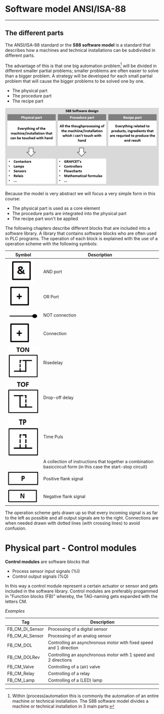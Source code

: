 # Software model ANSI/ISA-88
_____________________________________
## The different parts
The ANSI/ISA-88 standard or the **S88 software model** is a standard that describes how a machines and technical installations can be subdivided in different parts.

The advantage of this is that one big automation problem[^1] will be divided in different smaller partial problems; smaller problems are often easier to solve than a bigger problem. A strategy will be developed for each small partial problem that will cause the bigger problems to be solved one by one.

[^1]: Within (process)automation this is commonly the automation of an entire machine or technical installation.
The S88 software model divides a machine or technical installation in 3 main parts:
-   The physical part
-   The procedure part
-   The recipe part

![S88 Software Design ](../Ad06/Images/S88_Softwaredesign.jpg)

Because the model is very abstract we will focus a very simple form in this course:
-   The physical part is used as a core element
-   The procedure parts are integrated into the physical part
-   The recipe part won't be applied

The following chapters describe different blocks that are included into a software library.
A library that contains software blocks who are often used in PLC programs. The operation of each block is explained with the use of a operation scheme with the following symbols:

| **Symbol** | **Description**                                                                                                             |
|-------------|------------------------------------------------------------------------------------------------------------------------------|
|     ![AND port ](../Ad06/Images/AND.jpg)        | AND port                                                                                                                    |
|     ![OR port ](../Ad06/Images/OR.jpg)        | OR Port                                                                                                                     |
|      ![Not connection ](../Ad06/Images/NOT-connection.jpg)       | NOT connection                                                                                                               |
|        ![OR port ](../Ad06/Images/OR.jpg)     | Connection                                                                                                                   |
|     ![TON ](../Ad06/Images/TON.jpg)        | Risedelay                                                                                                              |
|        ![TOF ](../Ad06/Images/TOF.jpg)     | Drop-off delay                                                                                                             |
|      ![Time pulse ](../Ad06/Images/TP.jpg)       | Time Puls                                                                                                                     |
|             | A collection of instructions that together a combination basiccircuit form (in this case the start-stop circuit)  |
|       ![Positive flank ](../Ad06/Images/Pflank.jpg)      | Positive flank signal                                                                                                       |
|        ![Negative flank ](../Ad06/Images/Nflank.jpg)     | Negative flank signal                                                                                                       |
The operation scheme gets drawn up so that every incoming signal is as far to the left as possible and all output signals are to the right. Connections are when needed drawn with dotted lines (with crossing lines) to avoid confusion.

# Physical part - Control modules
**Control modules** are software blocks that
  - Process sensor input signals (%I)
  - Control output signals (%Q)

In this way a control module represent a certain actuator or sensor and gets included in the software library.
Control modules are preferably progammed in "Function blocks (FB)" whereby, the TAG-naming gets expanded with the letters CM.

_Examples_

| Tag | Description  |
|--|---|
| FB_CM_DI_Sensor |  Processing of a digital sensor |
| FB_CM_AI_Sensor | Processing of an analog sensor |
| FB_CM_DOL	| Controlling an asynchronous motor with fixed speed and 1 direction   |
| FB_CM_DOLRev	   | Controlling an asynchronous motor with 1 speed and 2 directions    |
| FB_CM_Valve   | Controlling of a (air) valve  |
| FB_CM_Relay   | Controlling of a relay |
| FB_CM_Lamp  | Controlling of a (LED) lamp  |
